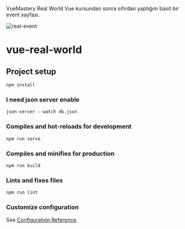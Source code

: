 VueMastery Real World Vue kursundan sonra sıfırdan yaptığım basit bir event sayfası.

![real-event](https://user-images.githubusercontent.com/69075047/96369320-d5b76d00-1161-11eb-8228-ae02f6bfe1b0.gif)


# vue-real-world

## Project setup
```
npm install
```
### I need json server enable
```
json-server --watch db.json
```

### Compiles and hot-reloads for development
```
npm run serve
```

### Compiles and minifies for production
```
npm run build
```

### Lints and fixes files
```
npm run lint
```

### Customize configuration
See [Configuration Reference](https://cli.vuejs.org/config/).
